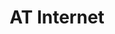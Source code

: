 ---
blog: https://blog.atinternet.com/en
facebook: https://facebook.com/atinternet.analytics
googleplus: https://plus.google.com/+ATinternet
linkedin: https://linkedin.com/company/at-internet
logohandle: atinternet
sort: atinternet
title: AT Internet
twitter: https://x.com/AT_Internet
website: https://www.atinternet.com/en/
youtube: https://youtube.com/user/OnlineIntelligence
---